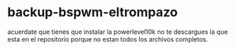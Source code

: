 # backup-bspwm-eltrompazo


acuerdate que tienes que instalar la powerlevel10k
no te descargues la que esta en el repositorio porque no estan todos los archivos completos. 
